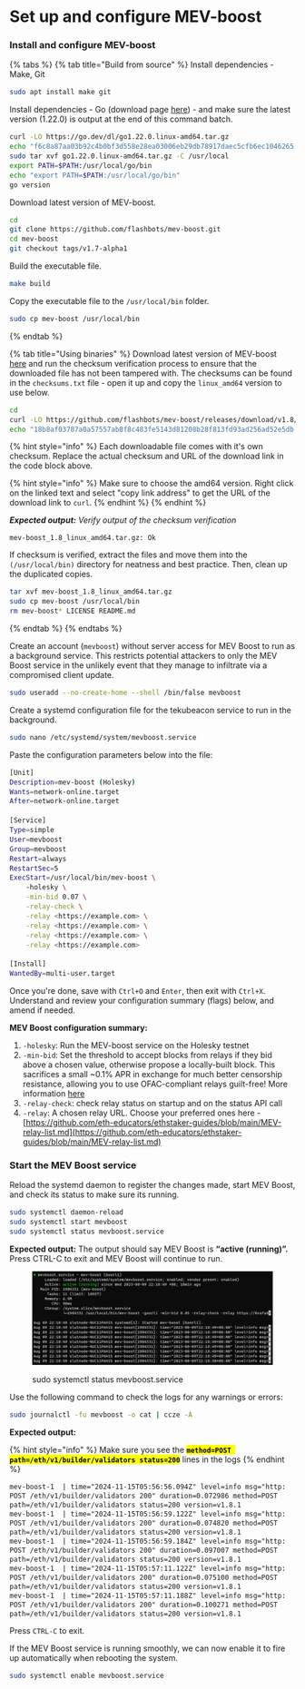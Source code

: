 # Set up and configure MEV-boost

### Install and configure MEV-boost

{% tabs %}
{% tab title="Build from source" %}
Install dependencies - Make, Git

```sh
sudo apt install make git
```

Install dependencies - Go (download page [here](https://go.dev/dl/)) - and make sure the latest version (1.22.0) is output at the end of this command batch.

```sh
curl -LO https://go.dev/dl/go1.22.0.linux-amd64.tar.gz
echo "f6c8a87aa03b92c4b0bf3d558e28ea03006eb29db78917daec5cfb6ec1046265 go1.22.0.linux-amd64.tar.gz" sha256sum --check
sudo tar xvf go1.22.0.linux-amd64.tar.gz -C /usr/local
export PATH=$PATH:/usr/local/go/bin
echo "export PATH=$PATH:/usr/local/go/bin"
go version
```

Download latest version of MEV-boost.

```sh
cd
git clone https://github.com/flashbots/mev-boost.git
cd mev-boost
git checkout tags/v1.7-alpha1
```

Build the executable file.

```sh
make build
```

Copy the executable file to the `/usr/local/bin` folder.

```sh
sudo cp mev-boost /usr/local/bin
```
{% endtab %}

{% tab title="Using binaries" %}
Download latest version of MEV-boost [here](https://github.com/flashbots/mev-boost/releases) and run the checksum verification process to ensure that the downloaded file has not been tampered with. The checksums can be found in the `checksums.txt` file - open it up and copy the `linux_amd64` version to use below.

```bash
cd 
curl -LO https://github.com/flashbots/mev-boost/releases/download/v1.8/mev-boost_1.8_linux_amd64.tar.gz
echo "18b8af03787a0a57557ab8f8c483fe5143d81208b28f813fd93ad256ad52e5db mev-boost_1.8_linux_amd64.tar.gz" | sha256sum --check
```

{% hint style="info" %}
Each downloadable file comes with it's own checksum. Replace the actual checksum and URL of the download link in the code block above.

{% hint style="info" %}
Make sure to choose the amd64 version. Right click on the linked text and select "copy link address" to get the URL of the download link to `curl`.
{% endhint %}
{% endhint %}

_**Expected output:** Verify output of the checksum verification_

```
mev-boost_1.8_linux_amd64.tar.gz: Ok
```

If checksum is verified, extract the files and move them into the `(/usr/local/bin)` directory for neatness and best practice. Then, clean up the duplicated copies.

```bash
tar xvf mev-boost_1.8_linux_amd64.tar.gz
sudo cp mev-boost /usr/local/bin
rm mev-boost* LICENSE README.md
```
{% endtab %}
{% endtabs %}

Create an account (`mevboost`) without server access for MEV Boost to run as a background service. This restricts potential attackers to only the MEV Boost service in the unlikely event that they manage to infiltrate via a compromised client update.

```bash
sudo useradd --no-create-home --shell /bin/false mevboost
```

Create a systemd configuration file for the tekubeacon service to run in the background.

```bash
sudo nano /etc/systemd/system/mevboost.service
```

Paste the configuration parameters below into the file:

```bash
[Unit]
Description=mev-boost (Holesky)
Wants=network-online.target
After=network-online.target

[Service]
Type=simple
User=mevboost
Group=mevboost
Restart=always
RestartSec=5
ExecStart=/usr/local/bin/mev-boost \
    -holesky \
    -min-bid 0.07 \
    -relay-check \
    -relay <https://example.com> \
    -relay <https://example.com> \
    -relay <https://example.com> \
    -relay <https://example.com> 

[Install]
WantedBy=multi-user.target
```

Once you're done, save with `Ctrl+O` and `Enter`, then exit with `Ctrl+X`. Understand and review your configuration summary (flags) below, and amend if needed.

**MEV Boost configuration summary:**

1. `-holesky`: Run the MEV-boost service on the Holesky testnet
2. `-min-bid`: Set the threshold to accept blocks from relays if they bid above a chosen value, otherwise propose a locally-built block. This sacrifices a small \~0.1% APR in exchange for much better censorship resistance, allowing you to use OFAC-compliant relays guilt-free! More information [here](https://writings.flashbots.net/the-cost-of-resilience/)
3. `-relay-check`: check relay status on startup and on the status API call
4. `-relay`: A chosen relay URL. Choose your preferred ones here - [https://github.com/eth-educators/ethstaker-guides/blob/main/MEV-relay-list.md](https://github.com/eth-educators/ethstaker-guides/blob/main/MEV-relay-list.md)

### Start the MEV Boost service

Reload the systemd daemon to register the changes made, start MEV Boost, and check its status to make sure its running.

```bash
sudo systemctl daemon-reload
sudo systemctl start mevboost
sudo systemctl status mevboost.service
```

**Expected output:** The output should say MEV Boost is **“active (running)”.** Press CTRL-C to exit and MEV Boost will continue to run.

<figure><img src="../.gitbook/assets/image (62).png" alt=""><figcaption><p>sudo systemctl status mevboost.service</p></figcaption></figure>

Use the following command to check the logs for any warnings or errors:

```bash
sudo journalctl -fu mevboost -o cat | ccze -A
```

**Expected output:**

{% hint style="info" %}
Make sure you see the <mark style="background-color:yellow;">**`method=POST path=/eth/v1/builder/validators status=200`**</mark> lines in the logs
{% endhint %}

```
mev-boost-1  | time="2024-11-15T05:56:56.094Z" level=info msg="http: POST /eth/v1/builder/validators 200" duration=0.072986 method=POST path=/eth/v1/builder/validators status=200 version=v1.8.1
mev-boost-1  | time="2024-11-15T05:56:59.122Z" level=info msg="http: POST /eth/v1/builder/validators 200" duration=0.074820 method=POST path=/eth/v1/builder/validators status=200 version=v1.8.1
mev-boost-1  | time="2024-11-15T05:56:59.184Z" level=info msg="http: POST /eth/v1/builder/validators 200" duration=0.097007 method=POST path=/eth/v1/builder/validators status=200 version=v1.8.1
mev-boost-1  | time="2024-11-15T05:57:11.122Z" level=info msg="http: POST /eth/v1/builder/validators 200" duration=0.075100 method=POST path=/eth/v1/builder/validators status=200 version=v1.8.1
mev-boost-1  | time="2024-11-15T05:57:11.188Z" level=info msg="http: POST /eth/v1/builder/validators 200" duration=0.100271 method=POST path=/eth/v1/builder/validators status=200 version=v1.8.1
```

Press `CTRL-C` to exit.

If the MEV Boost service is running smoothly, we can now enable it to fire up automatically when rebooting the system.

```bash
sudo systemctl enable mevboost.service
```
